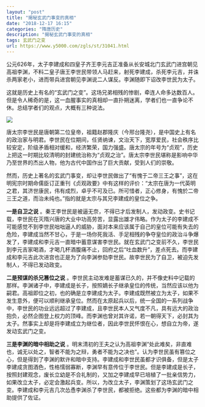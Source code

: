 ```yaml
---
layout: "post"
title: "揭秘玄武门事变的真相"
date: "2018-12-17 16:15"
categories: "隋唐历史"
description: "揭秘玄武门事变的真相"
tags: 玄武门之变
url: https://www.y5000.com/zgls/st/31041.html
---
```






公元626年，太子李建成和四皇子齐王李元吉正准备从长安城北门玄武门进宫朝见高祖李渊，不料二皇子唐王李世民带领人马赶来，射死李建成，杀死李元吉，并诛杀两家老小，进而带兵进宫朝见李渊说二人谋反。李渊随即下诏改李世民为太子。

这就是历史上有名的“玄武门之变”。这场兄弟相残的惨剧，牵连人命多达数百人。但是令人稀奇的是，这一血腥事实的真相却一直扑朔迷离，学者们也一直争论不休。总结学者们的观点，大概有三种说法。

![](https://img.y5000.com/uploads/allimg/180625/8-1P625135U3245.jpg)

唐太宗李世民是唐朝第二位皇帝，祖籍赵郡隆庆（今邢台隆尧），是中国史上有名的政治家与明君。李世民在位期间，任贤纳谏，文治天下，宽厚爱民，社会秩序比较安定，阶级矛盾相对缓和，经济繁荣，国力强盛。唐太宗的年号为“贞观”，历史上把这一时期比较清明的封建统治称为“贞观之治”。唐太宗李世民堪称是影响中华乃至世界的杰出人物，他为古代中国作出了巨大贡献，受到人们的崇敬。

然而，历史上著名的玄武门事变，却让李世民做出了“有愧于二帝三王之事”，这在明宪宗时期命儒臣订正重刊《贞观政要》中有这样的评价：“太宗在唐为一代英明之君，其济世康民，伟有成烈，卓乎不可及已。所可惜者，正心修身，有愧於二帝三王之道，而治未纯也。”指的就是太宗与其兄李建成的皇位之争。

**一是自卫之说**
。秦王李世民是被逼无奈，不得已才后发制人，发动政变。史书记载，李世民在灭隋兴唐的大业中功高劳苦，显露出雄才伟略。作为太子的李建成不可能感觉不到李世民咄咄逼人的威胁，面对本来应该属于自己的皇位可能有失去的危险，李建成当然不甘心，于是一场你死我活、手足相残的争夺皇位的政治斗争爆发了，李建成和李元吉一直暗中蓄意谋害李世民。就在玄武门之变前不久，李世民到李元吉家喝酒，才喝几杯酒腹痛不止，回府之后“吐血数升”，差点死去。而李建成和李元吉此次进宫也正是为了向李渊参劾李世民。故李世民为了自卫，被迫先发制人，不得已发动政变。

**二是预谋的杀兄篡位之说**
。李世民主动发难是蓄谋已久的，并不像史料中记载的那样。李渊诸子中，李建成是长子，按照嫡长子继承皇位的传统，当然应该以他为嗣君。高祖即位之初，也的确是立李建成为太子。李建成既然被立为太子，如果不发生意外，便可以顺利继承皇位。然而在太原起兵以后，统一全国的一系列战争中，李世民的功业远远超过了李建成，且李世民本人又气度不凡，具有远大的政治抱负，必然企图登上权力的顶峰。而李渊也曾对其许诺，若一朝得天下，必封其为太子。然事实上却是将李建成立为继位者，因此李世民怀恨在心，想自立为帝，遂发动玄武门之变。

**三是李渊的暗中相助之说**
。明末清初的王夫之认为高祖李渊“处此难矣，非直难也，诚无以处之，智者不能为之辩，勇者不能为之决也”。认为李世民虽有篡位之心，但是得到了李渊的默许和暗中支持。李建成和李世民虽都才识俱备，但是太子李建成贪图酒色，性格懦弱寡断，李渊早有意传位于李世民。但是李建成是长子，按照封建观念，废长立幼是不合礼制的，又加之李建成早已培植了一批亲信势力，如果改立太子，必定会激起兵变。所以，为改立太子，李渊策划了这场玄武门之变。李建成和李元吉几次怂恿李渊杀了李世民，都被拒绝。这些都为李渊的暗中相助提供了佐证。

